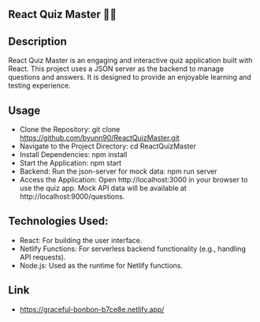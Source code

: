 ## React Quiz Master 🧙‍♂️

## Description

React Quiz Master is an engaging and interactive quiz application built with React. This project uses a JSON server as the backend to manage questions and answers. It is designed to provide an enjoyable learning and testing experience.

## Usage

- Clone the Repository: git clone https://github.com/byunn90/ReactQuizMaster.git
- Navigate to the Project Directory: cd ReactQuizMaster
- Install Dependencies: npm install
- Start the Application: npm start
- Backend: Run the json-server for mock data: npm run server
- Access the Application: Open http://localhost:3000 in your browser to use the quiz app. Mock API data will be available at http://localhost:9000/questions.

## Technologies Used:

- React: For building the user interface.
- Netlify Functions: For serverless backend functionality (e.g., handling API requests).
- Node.js: Used as the runtime for Netlify functions.

## Link

- https://graceful-bonbon-b7ce8e.netlify.app/
